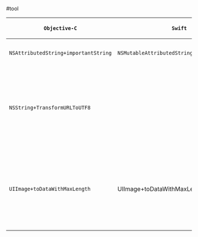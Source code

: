 #tool


| `Objective-C` | `Swift` | 说明|
| --- | --- |---|
| `NSAttributedString+importantString` | `NSMutableAttributedString+importantString` |必填项|
| `NSString+TransformURLToUTF8` |  |将含有汉字的URL转码|
| `UIImage+toDataWithMaxLength` | UIImage+toDataWithMaxLength |压缩图片到指定大小|


